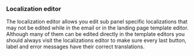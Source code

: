### Localization editor

The localization editor allows you edit sub panel specific localizations that may not be edited while in the email or in the landing page template editor. Although many of them can be edited directly in the template editors you should always visit the localizations editor to make sure every last button, label and error messages have their correct translations.
